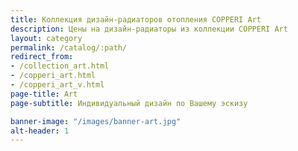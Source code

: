 ```yaml
---
title: Коллекция дизайн-радиаторов отопления COPPERI Art
description: Цены на дизайн-радиаторы из коллекции COPPERI Art
layout: category
permalink: /catalog/:path/
redirect_from:
- /collection_art.html
- /copperi_art.html
- /copperi_art_v.html
page-title: Art
page-subtitle: Индивидуальный дизайн по Вашему эскизу

banner-image: "/images/banner-art.jpg"
alt-header: 1
---
```


